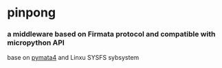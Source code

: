 # pinpong

### a middleware based on Firmata protocol and compatible with micropython API
  base on [pymata4](https://github.com/MrYsLab/pymata4)
  and Linxu SYSFS sybsystem